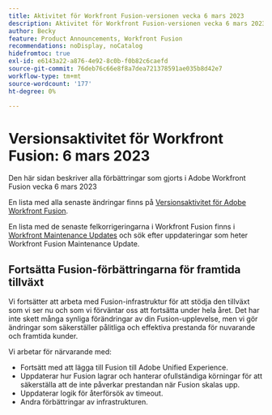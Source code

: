 ```yaml
---
title: Aktivitet för Workfront Fusion-versionen vecka 6 mars 2023
description: Aktivitet för Workfront Fusion-versionen vecka 6 mars 2023
author: Becky
feature: Product Announcements, Workfront Fusion
recommendations: noDisplay, noCatalog
hidefromtoc: true
exl-id: e6143a22-a876-4e92-8c0b-f0b82c6caefd
source-git-commit: 76deb76c66e8f8a7dea721378591ae035b8d42e7
workflow-type: tm+mt
source-wordcount: '177'
ht-degree: 0%

---
```


# Versionsaktivitet för Workfront Fusion: 6 mars 2023

Den här sidan beskriver alla förbättringar som gjorts i Adobe Workfront Fusion vecka 6 mars 2023

En lista med alla senaste ändringar finns på [Versionsaktivitet för Adobe Workfront Fusion](../../../product-announcements/product-releases/fusion-release-activity/fusion-release-activity.md).

En lista med de senaste felkorrigeringarna i Workfront Fusion finns i [Workfront Maintenance Updates](https://experienceleague.adobe.com/docs/workfront-known-issues/releases/current-updates.html) och sök efter uppdateringar som heter Workfront Fusion Maintenance Update.

## Fortsätta Fusion-förbättringarna för framtida tillväxt

Vi fortsätter att arbeta med Fusion-infrastruktur för att stödja den tillväxt som vi ser nu och som vi förväntar oss att fortsätta under hela året. Det har inte skett många synliga förändringar av din Fusion-upplevelse, men vi gör ändringar som säkerställer pålitliga och effektiva prestanda för nuvarande och framtida kunder.

Vi arbetar för närvarande med:

* Fortsätt med att lägga till Fusion till Adobe Unified Experience.
* Uppdaterar hur Fusion lagrar och hanterar ofullständiga körningar för att säkerställa att de inte påverkar prestandan när Fusion skalas upp.
* Uppdaterar logik för återförsök av timeout.
* Andra förbättringar av infrastrukturen.
